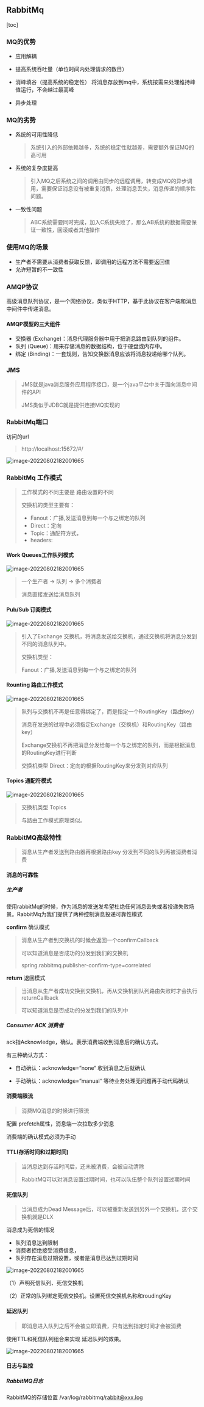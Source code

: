 ## RabbitMq

[toc]

### MQ的优势

- 应用解耦

- 提高系统吞吐量（单位时间内处理请求的数目）
- 消峰填谷（提高系统的稳定性） 将消息存放到mq中，系统按需来处理维持峰值运行，不会越过最高峰
- 异步处理

### MQ的劣势

- 系统的可用性降低

  > 系统引入的外部依赖越多，系统的稳定性就越差，需要额外保证MQ的高可用

- 系统的复杂度提高

  > 引入MQ之后系统之间的调用由同步的远程调用，转变成MQ的异步调用，需要保证消息没有被重复消费，处理消息丢失，消息传递的顺序性问题。

- 一致性问题

  > ABC系统需要同时完成，加入C系统失败了，那么AB系统的数据需要保证一致性，回滚或者其他操作

### 使用MQ的场景

- 生产者不需要从消费者获取反馈，即调用的远程方法不需要返回值
- 允许短暂的不一致性





### AMQP协议

高级消息队列协议，是一个网络协议，类似于HTTP，基于此协议在客户端和消息中间件中传递消息。

#### AMQP模型的三大组件

- 交换器 (Exchange)：消息代理服务器中用于把消息路由到队列的组件。
- 队列 (Queue)：用来存储消息的数据结构，位于硬盘或内存中。
- 绑定 (Binding)：一套规则，告知交换器消息应该将消息投递给哪个队列。

### JMS

> JMS就是java消息服务应用程序接口，是一个java平台中关于面向消息中间件的API
>
> JMS类似于JDBC就是提供连接MQ实现的

### RabbitMq端口

访问的url

> http://localhost:15672/#/

![image-20220802182001665](../images/rabbitmq01.png)

### RabbitMq 工作模式

> 工作模式的不同主要是 路由设置的不同
>
> 交换机的类型主要有：
>
> - Fanout：广播,发送消息到每一个与之绑定的队列
> - Direct：定向
> - Topic：通配符方式，
> - headers:

#### Work Queues工作队列模式

![image-20220802182001665](../images/rabbitmq04.png)

> 一个生产者 -> 队列 -> 多个消费者
>
> 消息直接发送给消息队列

#### Pub/Sub 订阅模式

![image-20220802182001665](../images/rabbitmq05.png)

> 引入了Exchange 交换机，将消息发送给交换机，通过交换机将消息分发到不同的消息队列中。
>
> 交换机类型：
>
> Fanout：广播,发送消息到每一个与之绑定的队列

#### Rounting 路由工作模式

![image-20220802182001665](../images/rabbitmq06.png)

> 队列与交换机不再是任意得绑定了，而是指定一个RoutingKey（路由key）
>
> 消息在发送的过程中必须指定Exchange（交换机）和RoutingKey（路由key）
>
> Exchange交换机不再把消息分发给每一个与之绑定的队列，而是根据消息的RoutingKey进行判断
>
> 交换机类型 Direct：定向的根据RoutingKey来分发到对应队列

#### Topics 通配符模式

![image-20220802182001665](../images/rabbitmq07.png)

> 交换机类型 Topics
>
> 与路由工作模式原理类似。

### RabbitMQ高级特性

> 消息从生产者发送到路由器再根据路由key 分发到不同的队列再被消费者消费

#### 消息的可靠性

##### 生产者

使用rabbitMq的时候，作为消息的发送发希望杜绝任何消息丢失或者投递失败场景。RabbitMq为我们提供了两种控制消息投递可靠性模式

**confirm** 确认模式

> 消息从生产者到交换机的时候会返回一个confirmCallback
>
> 可以知道消息是否成功的分发到我们的交换机
>
> spring.rabbitmq.publisher-confirm-type=correlated

**return** 退回模式

> 当消息从生产者成功交换到交换机，再从交换机到队列路由失败时才会执行returnCallback 
>
> 可以知道消息是否成功的分发到我们的队列中

##### Consumer ACK 消费者

ack指Acknowledge，确认。表示消费端收到消息后的确认方式。

有三种确认方式：

- 自动确认：acknowledge=”none“   收到消息之后就确认

- 手动确认：acknowledge=”manual“ 等待业务处理无问题再手动代码确认

#### 消费端限流

> 消费MQ消息的时候进行限流 

配置 prefetch属性，消息端一次拉取多少消息

消费端的确认模式必须为手动

#### TTL(存活时间和过期时间)

> 当消息达到存活时间后，还未被消费，会被自动清除
>
> RabbitMQ可以对消息设置过期时间，也可以队伍整个队列设置过期时间

#### 死信队列

> 当消息成为Dead Message后，可以被重新发送到另外一个交换机，这个交换机就是DLX



消息成为死信的情况

- 队列消息达到限制
- 消费者拒绝接受消费信息，
- 队列存在消息过期设置，或者是消息已达到过期时间

![image-20220802182001665](../images/rabbitmq09.png)

（1）声明死信队列、死信交换机

（2）正常的队列绑定死信交换机。设置死信交换机名称和roudingKey

#### 延迟队列

> 即消息进入队列之后不会被立即消费，只有达到指定时间才会被消费

使用TTL和死信队列组合来实现 延迟队列的效果。

![image-20220802182001665](../images/rabbitmq10.png)

#### 日志与监控

##### RabbitMQ日志

RabbitMQ的存储位置 /var/log/rabbitmq/rabbit@xxx.log